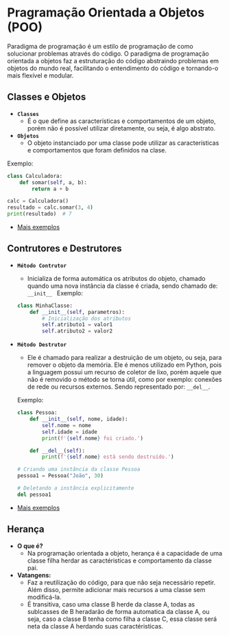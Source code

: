 # Pragramação Orientada a Objetos (POO)
Paradigma de programação é um estilo de programação de como solucionar problemas através do código. O paradigma de programação orientada a objetos faz a estruturação do código abstraindo problemas em objetos do mundo real, facilitando o entendimento do código e tornando-o mais flexível e modular.

## Classes e Objetos
- **```Classes```**
    - É o que define as características e comportamentos de um objeto, porém não é possível utilizar diretamente, ou seja, é algo abstrato.
- **```Objetos```**
    - O objeto instanciado por uma classe pode utilizar as características e comportamentos que foram definidos na clase.

Exemplo:
```python
class Calculadora:
    def somar(self, a, b):
        return a + b

calc = Calculadora()
resultado = calc.somar(3, 4)
print(resultado)  # 7
```
- [Mais exemplos](https://github.com/ThomasNicholas21/BootCampVivo/tree/master/poo/classes_objetos)

## Contrutores e Destrutores
- **```Método Contrutor```**
    - Inicializa de forma automática os atributos do objeto, chamado quando uma nova instância da classe é criada, sendo chamado de: ```__init__ ```
    Exemplo:
    ```python
    class MinhaClasse:
        def __init__(self, parametros):
            # Inicialização dos atributos
            self.atributo1 = valor1
            self.atributo2 = valor2
    ```
- **```Método Destrutor```**
    - Ele é chamado para realizar a destruição de um objeto, ou seja, para remover o objeto da memória. Ele é menos utilizado em Python, pois a linguagem possui um recurso de coletor de lixo, porém aquele que não é removido o método se torna útil, como por exemplo: conexões de rede ou recursos externos. Sendo representado por: ```__del__```.

    Exemplo:
    ```python
    class Pessoa:
        def __init__(self, nome, idade):
            self.nome = nome
            self.idade = idade
            print(f'{self.nome} foi criado.')

        def __del__(self):
            print(f'{self.nome} está sendo destruído.')

    # Criando uma instância da classe Pessoa
    pessoa1 = Pessoa("João", 30)

    # Deletando a instância explicitamente
    del pessoa1
    ```
- [Mais exemplos](https://github.com/ThomasNicholas21/BootCampVivo/tree/master/poo/construtores_destrutores)

## Herança
- **O que é?**
    - Na programação orientada a objeto, herança é a capacidade de uma classe filha herdar as caractéristicas e comportamento da classe pai.
- **Vatangens:**
    - Faz a reutilização do código, para que não seja necessário repetir. Além disso, permite adicionar mais recursos a uma classe sem modificá-la.
    - É transitiva, caso uma classe B herde da classe A, todas as sublcasses de B heradarão de forma automatica da classe A, ou seja, caso a classe B tenha como filha a classe C, essa classe será neta da classe A herdando suas caractéristicas.
